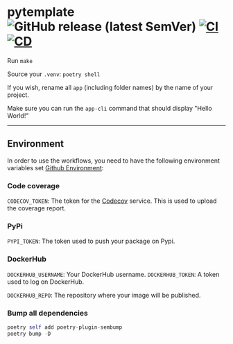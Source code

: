# pytemplate ![GitHub release (latest SemVer)](https://img.shields.io/github/v/release/Escape-Technologies/python-project-template) [![CI](https://github.com/Escape-Technologies/python-project-template/actions/workflows/ci.yaml/badge.svg)](https://github.com/Escape-Technologies/python-project-template/actions/workflows/ci.yaml) [![CD](https://github.com/Escape-Technologies/python-project-template/actions/workflows/cd.yaml/badge.svg)](https://github.com/Escape-Technologies/python-project-template/actions/workflows/cd.yaml)

Run `make`

Source your `.venv`: `poetry shell`

If you wish, rename all `app` (including folder names) by the name of your project.

Make sure you can run the `app-cli` command that should display "Hello World!"


---

## Environment

In order to use the workflows, you need to have the following environment variables set [Github Environment](https://docs.github.com/en/actions/deployment/targeting-different-environments/using-environments-for-deployment):

### Code coverage

`CODECOV_TOKEN`: The token for the [Codecov](https://codecov.io) service. This is used to upload the coverage report.

### PyPi

`PYPI_TOKEN`: The token used to push your package on Pypi.

### DockerHub

`DOCKERHUB_USERNAME`: Your DockerHub username.
`DOCKERHUB_TOKEN`: A token used to log on DockerHub.

`DOCKERHUB_REPO`: The repository where your image will be published.

### Bump all dependencies

```python
poetry self add poetry-plugin-sembump
poetry bump -D
```